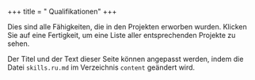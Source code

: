 +++
title = " Qualifikationen"
+++

Dies sind alle Fähigkeiten, die in den Projekten erworben wurden. Klicken Sie auf eine Fertigkeit, um eine Liste aller entsprechenden Projekte zu sehen.

Der Titel und der Text dieser Seite können angepasst werden, indem die Datei `skills.ru.md` im Verzeichnis `content` geändert wird.
